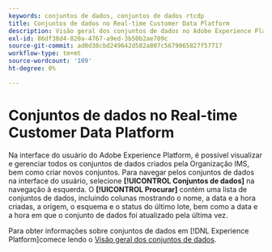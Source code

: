```yaml
---
keywords: conjuntos de dados, conjuntos de dados rtcdp
title: Conjuntos de dados no Real-time Customer Data Platform
description: Visão geral dos conjuntos de dados no Adobe Experience Platform
exl-id: 86df38d4-820a-4767-a9ed-3b50b2ae709c
source-git-commit: ad0d38cbd249642d582a807c5679065827f57717
workflow-type: tm+mt
source-wordcount: '109'
ht-degree: 0%

---
```


# Conjuntos de dados no Real-time Customer Data Platform

Na interface do usuário do Adobe Experience Platform, é possível visualizar e gerenciar todos os conjuntos de dados criados pela Organização IMS, bem como criar novos conjuntos. Para navegar pelos conjuntos de dados na interface do usuário, selecione **[!UICONTROL Conjuntos de dados]** na navegação à esquerda. O **[!UICONTROL Procurar]** contém uma lista de conjuntos de dados, incluindo colunas mostrando o nome, a data e a hora criadas, a origem, o esquema e o status do último lote, bem como a data e a hora em que o conjunto de dados foi atualizado pela última vez.

Para obter informações sobre conjuntos de dados em [!DNL Experience Platform]comece lendo o [Visão geral dos conjuntos de dados](../../catalog/datasets/overview.md).
